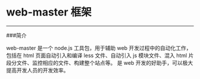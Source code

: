 
web-master 框架
==============================================================
--------------------------------------------------------------

###简介 

web-master 是一个 node.js 工具包，用于辅助 web 开发过程中的自动化工作，
包括在 html 页面自动引入和编译 less 文件、自动引入 js 模块文件、混入 html 片段分文件、监控相应的文件、构建整个站点等。 
是 web 开发的好助手，可以极大提高开发人员的开发效率。













